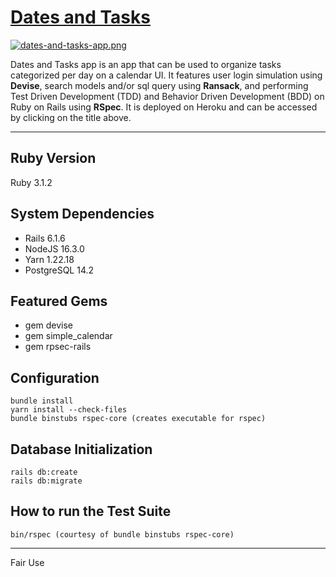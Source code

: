# **[Dates and Tasks](https://dates-and-tasks.herokuapp.com/)**

[![dates-and-tasks-app.png](https://i.postimg.cc/tTt4480k/dates-and-tasks-app.png)](https://postimg.cc/wyMpWfjR)

Dates and Tasks app is an app that can be used to organize tasks categorized per day on a calendar UI. It features user login simulation using **Devise**, search models and/or sql query using **Ransack**, and performing Test Driven Development (TDD) and Behavior Driven Development (BDD) on Ruby on Rails using **RSpec**. It is deployed on Heroku and can be accessed by clicking on the title above.

-----------

## Ruby Version

Ruby 3.1.2

## System Dependencies

* Rails 6.1.6
* NodeJS 16.3.0
* Yarn 1.22.18
* PostgreSQL 14.2

## Featured Gems
* gem devise
* gem simple_calendar
* gem rpsec-rails

## Configuration

```
bundle install
yarn install --check-files
bundle binstubs rspec-core (creates executable for rspec)
```

## Database Initialization

```
rails db:create
rails db:migrate
```

## How to run the Test Suite

```
bin/rspec (courtesy of bundle binstubs rspec-core)
```

-----------

Fair Use
